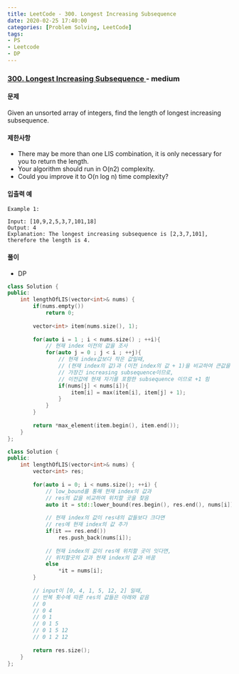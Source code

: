 ```yaml
---
title: LeetCode - 300. Longest Increasing Subsequence
date: 2020-02-25 17:40:00
categories: [Problem Solving, LeetCode]
tags:
- PS
- Leetcode
- DP
---
```


### [ 300. Longest Increasing Subsequence ](https://leetcode.com/problems/longest-increasing-subsequence/) - medium

#### 문제

Given an unsorted array of integers, find the length of longest increasing subsequence.

#### 제한사항

  - There may be more than one LIS combination, it is only necessary for you to return the length.
  - Your algorithm should run in O(n2) complexity.
  - Could you improve it to O(n log n) time complexity?

#### 입출력 예

```
Example 1:

Input: [10,9,2,5,3,7,101,18]
Output: 4 
Explanation: The longest increasing subsequence is [2,3,7,101], therefore the length is 4. 
```

#### 풀이
  - DP

```cpp
class Solution {
public:
    int lengthOfLIS(vector<int>& nums) {
        if(nums.empty())
            return 0;
        
        vector<int> item(nums.size(), 1);
        
        for(auto i = 1 ; i < nums.size() ; ++i){
            // 현재 index 이전의 값을 조사
            for(auto j = 0 ; j < i ; ++j){
                // 현재 index값보다 작은 값일때,
                // (현재 index의 값)과 (이전 index의 값 + 1)을 비교하여 큰값을 저장
                // 가장긴 increasing subsequence이므로,
                // 이전값에 현재 자기를 포함한 subsequence 이므로 +1 힘
                if(nums[j] < nums[i]){
                    item[i] = max(item[i], item[j] + 1);
                }
            }
        }
        
        return *max_element(item.begin(), item.end());
    }
};
```

```cpp
class Solution {
public:
    int lengthOfLIS(vector<int>& nums) {
        vector<int> res;
        
        for(auto i = 0; i < nums.size(); ++i) {
            // low_bound를 통해 현재 index의 값과 
            // res의 값을 비교하여 위치할 곳을 찾음
            auto it = std::lower_bound(res.begin(), res.end(), nums[i]);
            
            // 현재 index의 값이 res내의 값들보다 크다면
            // res에 현재 index의 값 추가
            if(it == res.end()) 
                res.push_back(nums[i]);
            
            // 현재 index의 값이 res에 위치할 곳이 잇다면,
            // 위치할곳의 값과 현재 index의 값과 바꿈
            else 
                *it = nums[i];
        }
 
        // input이 [0, 4, 1, 5, 12, 2] 일때,
        // 반복 횟수에 따른 res의 값들은 아래와 같음
        // 0 
        // 0 4 
        // 0 1 
        // 0 1 5 
        // 0 1 5 12 
        // 0 1 2 12 
        
        return res.size();
    }
};
```
